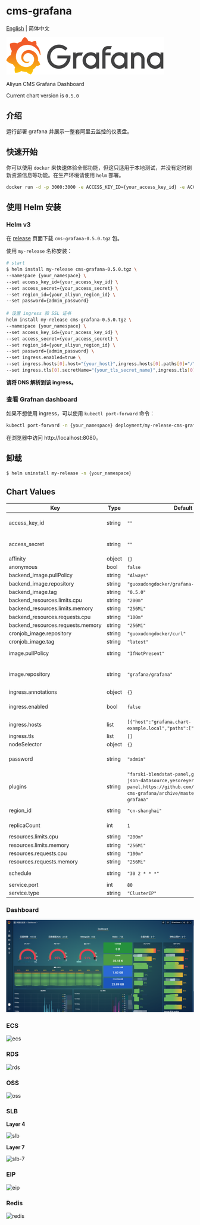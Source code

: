 cms-grafana
===========
[English](README.md) | 简体中文

![grafana](https://raw.githubusercontent.com/grafana/grafana/master/docs/logo-horizontal.png)

Aliyun CMS Grafana Dashboard

Current chart version is `0.5.0`



## 介绍

运行部署 grafana 并展示一整套阿里云监控的仪表盘。

## 快速开始

你可以使用 `docker` 来快速体验全部功能，但这只适用于本地测试，并没有定时刷新资源信息等功能。在生产环境请使用 `helm` 部署。

```bash
docker run -d -p 3000:3000 -e ACCESS_KEY_ID={your_access_key_id} -e ACCESS_SECRET={your_access_secret}  guoxudongdocker/grafana-cms-run:0.5.0
```

## 使用 Helm 安装

### Helm v3

在 [release](https://github.com/sunny0826/cms-grafana-builder/releases) 页面下载 `cms-grafana-0.5.0.tgz` 包。

使用 `my-release` 名称安装：

```bash
# start
$ helm install my-release cms-grafana-0.5.0.tgz \
--namespace {your_namespace} \
--set access_key_id={your_access_key_id} \
--set access_secret={your_access_secret} \
--set region_id={your_aliyun_region_id} \
--set password={admin_password}

# 设置 ingress 和 SSL 证书
helm install my-release cms-grafana-0.5.0.tgz \
--namespace {your_namespace} \
--set access_key_id={your_access_key_id} \
--set access_secret={your_access_secret} \
--set region_id={your_aliyun_region_id} \
--set password={admin_password} \
--set ingress.enabled=true \
--set ingress.hosts[0].host="{your_host}",ingress.hosts[0].paths[0]="/" \
--set ingress.tls[0].secretName="{your_tls_secret_name}",ingress.tls[0].hosts[0]="{your_tls_host}"
```
__请将 DNS 解析到该 ingress。__

### 查看 Grafnan dashboard

如果不想使用 ingress，可以使用 `kubectl port-forward` 命令：

```bash
kubectl port-forward -n {your_namespace} deployment/my-release-cms-grafana 8080:8080 &
```

在浏览器中访问 http://localhost:8080。

## 卸载

```bash
$ helm uninstall my-release -n {your_namespace}
```



## Chart Values

| Key | Type | Default | Description |
|-----|------|---------|-------------|
| access_key_id | string | `""` | Aliyun Access Key Id. |
| access_secret | string | `""` | Aliyun Access Secret. |
| affinity | object | `{}` |  |
| anonymous | bool | `false` |  |
| backend_image.pullPolicy | string | `"Always"` |  |
| backend_image.repository | string | `"guoxudongdocker/grafana-build"` |  |
| backend_image.tag | string | `"0.5.0"` |  |
| backend_resources.limits.cpu | string | `"200m"` |  |
| backend_resources.limits.memory | string | `"256Mi"` |  |
| backend_resources.requests.cpu | string | `"100m"` |  |
| backend_resources.requests.memory | string | `"256Mi"` |  |
| cronjob_image.repository | string | `"guoxudongdocker/curl"` |  |
| cronjob_image.tag | string | `"latest"` |  |
| image.pullPolicy | string | `"IfNotPresent"` | Image pull policy. |
| image.repository | string | `"grafana/grafana"` | Image source repository name. |
| ingress.annotations | object | `{}` |  |
| ingress.enabled | bool | `false` | Whether to open ingress. |
| ingress.hosts | list | `[{"host":"grafana.chart-example.local","paths":["/"]}]` | Ingress hosts. |
| ingress.tls | list | `[]` |  |
| nodeSelector | object | `{}` |  |
| password | string | `"admin"` | Grafana admin password. |
| plugins | string | `"farski-blendstat-panel,grafana-simple-json-datasource,yesoreyeram-boomtheme-panel,https://github.com/sunny0826/aliyun-cms-grafana/archive/master.zip;aliyun-cms-grafana"` | Grafana plugin list. |
| region_id | string | `"cn-shanghai"` | Aliyun Region Id. |
| replicaCount | int | `1` | replica count. |
| resources.limits.cpu | string | `"200m"` |  |
| resources.limits.memory | string | `"256Mi"` |  |
| resources.requests.cpu | string | `"100m"` |  |
| resources.requests.memory | string | `"256Mi"` |  |
| schedule | string | `"30 2 * * *"` | CronJob schedule. |
| service.port | int | `80` |  |
| service.type | string | `"ClusterIP"` |  |

### Dashboard

![Dashboard](docs/image/dashboard.png)

### ECS
![ecs](docs/image/ecs.png)

### RDS
![rds](docs/image/rds.png)

### OSS
![oss](docs/image/oss.png)

### SLB

**Layer 4**

![slb](docs/image/slb.png)

**Layer 7**

![slb-7](docs/image/slb-7.png)

### EIP
![eip](docs/image/eip.png)

### Redis
![redis](docs/image/redis.png)
